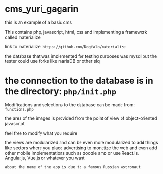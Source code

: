 # cms_yuri_gagarin

this is an example of a basic cms

This contains php, javascript, html, css and implementing a framework called materialize

link to materialize: `https://github.com/Dogfalo/materialize`

the database that was implemented for testing purposes was mysql but the tester could use forks like mariaDB or other slq


# the connection to the database is in the directory: `php/init.php`

Modifications and selections to the database can be made from: `functions.php`


the area of the images is provided from the point of view of object-oriented javascript

feel free to modify what you require

the views are modularized and can be even more modularized to add things like sectors where you place advertising to monetize the web and even add other mobile implementations such as google amp or use React.js, Angular.js, Vue.js or whatever you want

``about the name of the app is due to a famous Russian astronaut``


